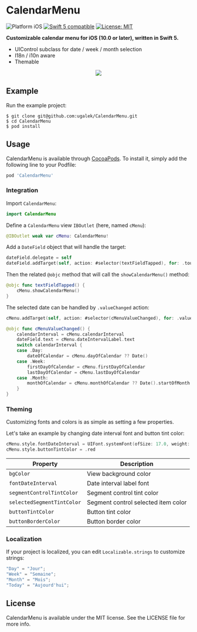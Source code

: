 # CalendarMenu
<p align="left">
<img src="https://img.shields.io/badge/platform-iOS-blue.svg?style=flat" alt="Platform iOS" />
<a href="https://developer.apple.com/swift"><img src="https://img.shields.io/badge/swift5-compatible-4BC51D.svg?style=flat" alt="Swift 5 compatible" /></a>
<a href="https://raw.githubusercontent.com/ugalek/CalendarMenu/master/LICENSE"><img src="http://img.shields.io/badge/license-MIT-blue.svg?style=flat" alt="License: MIT" /></a>
</p>

**Customizable calendar menu for iOS (10.0 or later), written in Swift 5.**

* UIControl subclass for date / week / month selection
* I18n / i10n aware
* Themable

<p align="center">
  <img src="https://github.com/ugalek/CalendarMenu/blob/master/Images/CalendarMenu.gif">
</p>

## Example

Run the example project:

```console
$ git clone git@github.com:ugalek/CalendarMenu.git
$ cd CalendarMenu
$ pod install
```

## Usage

CalendarMenu is available through [CocoaPods](https://cocoapods.org). To install
it, simply add the following line to your Podfile:

```ruby
pod 'CalendarMenu'
```

### Integration

Import `CalendarMenu`:

```swift
import CalendarMenu
```

Define a `CalendarMenu` view `IBOutlet` (here, named `cMenu`):

```swift
@IBOutlet weak var cMenu: CalendarMenu!
```

Add a `DateField` object that will handle the target:

```swift
dateField.delegate = self
dateField.addTarget(self, action: #selector(textFieldTapped), for: .touchDown)
```

Then the related `@objc` method that will call the `showCalendarMenu()` method:

```swift
@objc func textFieldTapped() {
    cMenu.showCalendarMenu()
}
```

The selected date can be handled by `.valueChanged` action:

```swift
cMenu.addTarget(self, action: #selector(cMenuValueChanged), for: .valueChanged)

@objc func cMenuValueChanged() {
    calendarInterval = cMenu.calendarInterval
    dateField.text = cMenu.dateIntervalLabel.text
    switch calendarInterval {
    case .Day:
        dateOfCalendar = cMenu.dayOfCalendar ?? Date()
    case .Week:
        firstDayOfCalendar = cMenu.firstDayOfCalendar
        lastDayOfCalendar = cMenu.lastDayOfCalendar
    case .Month:
        monthOfCalendar = cMenu.monthOfCalendar ?? Date().startOfMonth
    }
}
```

### Theming

Customizing fonts and colors is as simple as setting a few properties. 

Let's take an example by changing date interval font and button tint color:

```swift
cMenu.style.fontDateInterval = UIFont.systemFont(ofSize: 17.0, weight: .light)
cMenu.style.buttonTintColor = .red
```

| Property  | Description |
| ------------- | ------------- |
| `bgColor`  | View background color  |
| `fontDateInterval`  | Date interval label font |
| `segmentControlTintColor` | Segment control tint color | 
| `selectedSegmentTintColor` | Segment control selected item color |
| `buttonTintColor` | Button tint color |
| `buttonBorderColor` | Button border color |

### Localization

If your project is localized, you can edit `Localizable.strings` to customize strings:

```swift
"Day" = "Jour";
"Week" = "Semaine";
"Month" = "Mois";
"Today" = "Aujourd'hui";
```

## License

CalendarMenu is available under the MIT license. See the LICENSE file for more info.
